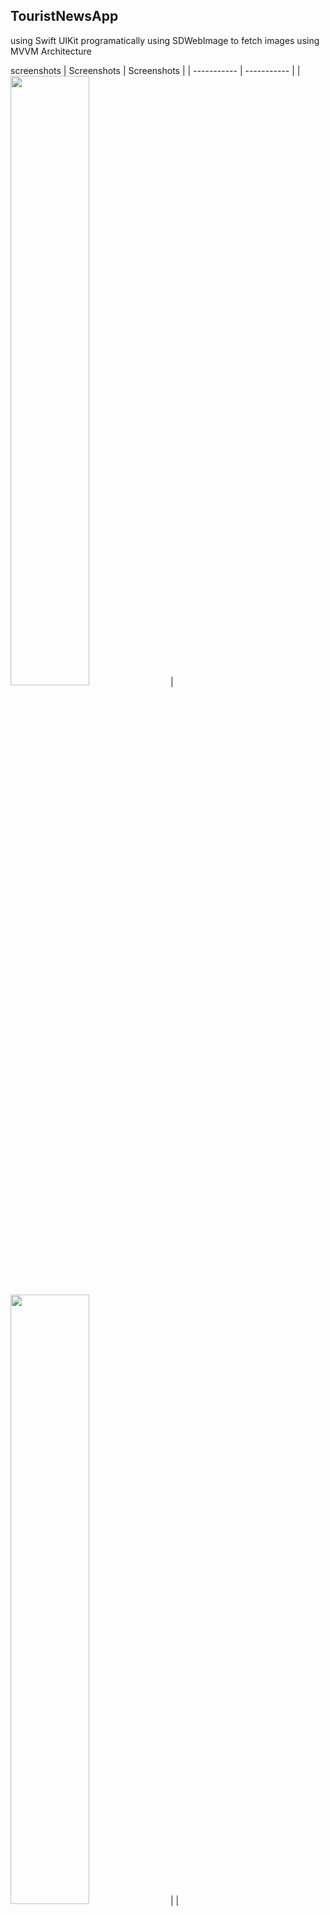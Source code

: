 

## TouristNewsApp
using Swift UIKit programatically
using SDWebImage to fetch images
using MVVM Architecture

screenshots
| Screenshots      | Screenshots |
| ----------- | ----------- |
| <img src = "https://github.com/mbayi-ios/TouristNewsApp/assets/91916741/8b882593-e47b-464c-bbc5-2084de129f32" width="50%" /> | <img src = "https://github.com/mbayi-ios/TouristNewsApp/assets/91916741/54922500-970c-44c7-9619-33cc74aec0ce" width="50%" />      |
| <img src = "" width="50%" />    | <img src = "" width="50%" />         |
